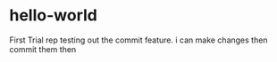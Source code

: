 # hello-world
First Trial rep
testing out the commit feature. i can make changes then commit them then
